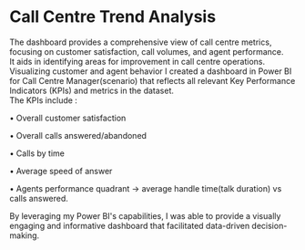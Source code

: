 # Call Centre Trend Analysis
The dashboard provides a comprehensive view of call centre metrics, focusing on customer satisfaction, call volumes, and agent performance.<br>
It aids in identifying areas for improvement in call centre operations.<br>
Visualizing customer and agent behavior I created a dashboard in Power BI for Call Centre Manager(scenario) that reflects all relevant Key Performance Indicators (KPIs) and metrics in the dataset.<br>
The KPIs include :

• Overall customer satisfaction

• Overall calls answered/abandoned

• Calls by time

• Average speed of answer

• Agents performance quadrant -> average handle time(talk duration) vs calls answered. <br>

By leveraging my Power BI's capabilities, I was able to provide a visually engaging and informative dashboard that facilitated data-driven decision-making.

